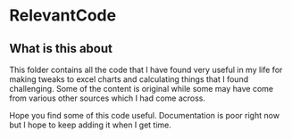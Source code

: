 # RelevantCode

## What is this about

This folder contains all the code that I have found very useful in my life for making tweaks to excel charts and calculating things that I found challenging. Some of the content is original while some may have come from various other sources which I had come across.

Hope you find some of this code useful. Documentation is poor right now but I hope to keep adding it when I get time.
